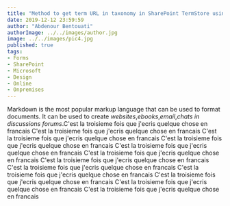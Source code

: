 ```yaml
---
title: "Method to get term URL in taxonomy in SharePoint TermStore using PnP JS library"
date: 2019-12-12 23:59:59
author: "Abdenour Bentouati"
authorImage: ../../images/author.jpg
image: ../../images/pic4.jpg
published: true
tags: 
- Forms 
- SharePoint 
- Microsoft
- Design
- Online
- Onpremises
---
```


Markdown is the most popular markup language that can be used to format documents. It can be used to create *websites*,*ebooks*,*email*,*chats in discussions forums*.C'est la troisieme fois que j'ecris quelque chose en francais C'est la troisieme fois que j'ecris quelque chose en francais C'est la troisieme fois que j'ecris quelque chose en francais C'est la troisieme fois que j'ecris quelque chose en francais C'est la troisieme fois que j'ecris quelque chose en francais C'est la troisieme fois que j'ecris quelque chose en francais C'est la troisieme fois que j'ecris quelque chose en francais C'est la troisieme fois que j'ecris quelque chose en francais C'est la troisieme fois que j'ecris quelque chose en francais C'est la troisieme fois que j'ecris quelque chose en francais C'est la troisieme fois que j'ecris quelque chose en francais C'est la troisieme fois que j'ecris quelque chose en francais 
